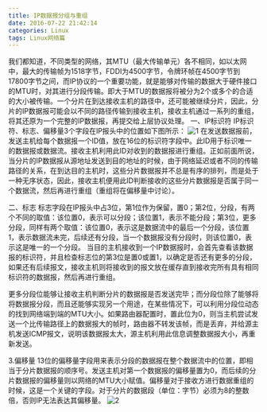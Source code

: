 ```yaml
---
title: IP数据报分组与重组
date: 2016-07-22 21:42:14
categories: Linux
tags: Linux网络篇
---
```

我们都知道，不同类型的网络，其MTU（最大传输单元）各不相同，如以太网中，最大的传输帧为1518字节，FDDI为4500字节，令牌环帧在4500字节到17800字节之间，而IP协议的一个重要功能，就是能够对传输的数据大于硬件接口的MTU时，对其进行分段传输。即大于MTU的数据报将被分为2个或多个的合适的大小被传输。一个分片在到达接收主机的路径中，还可能被继续分片，因此，分片的IP数据报可能会以不同的路径传输到接收主机，接收主机通过一系列的重组，将其还原为一个完整的IP数据报，再提交给上层协议处理。
一、IP标识符
IP标识符、标志、偏移量3个字段在IP报头中的位置如下图所示：
![1](http://o6lb63nu0.bkt.clouddn.com/ip_01.png)
在发送数据报前，发送主机给每个数据报一个ID值，放在16位的标识符字段中。此ID用于标识唯一的数据报或数据流。接收主机利用此ID对收到的数据报进行重组。正如前面所说，当分片的IP数据报从源地址发送到目的地址的时候，由于网络延迟或者不同的传输路径的关系，在到达目的主机时，这些分片数据报并不总是有序的排列，而是处于一种无序状态，因此，接收主机便用此ID判断接收的这些分片数据报是否属于同一个数据流，然后再进行重组（重组将在偏移量中讨论）。

二、标志
标志字段在IP报头中占3位，第1位作为保留，置0；第2位，分段，有两个不同的取值：该位置0，表示可以分段；该位置1，表示不能分段；第3位，更多分段，同样有两个取值：该位置0，表示这是数据流中的最后一个分段，该位置1，表示数据流未完，后续还有分段，当一个数据报没有分段时，则该位置0，表示这是唯一的一个分段。
当目的主机接收到一个IP数据报时，会首先查看该数据报的标识符，并且检查标志位的第3位是置0或置1，以确定是否还有更多的分段，如果还有后续报文，接收主机则将接收到的报文放在缓存直到接收完所有具有相同标识符的数据报，然后再进行重组。

更多分段位能够让接收主机判断分片的数据报是否发送完毕；而分段位除了能够将将数据报分段，而且还能够实现另一个用途，在某些情况下，可以利用分段位动态的找到网络端到端的MTU大小。如果路由器配置时，置此位为0，则当主机尝试发送一个比传输路径上的数据报大的帧时，路由器不转发该帧，而是丢弃，并给源主机发送ICMP报文，说明该数据报太大，源主机利用此信息调整数据报大小，再重新发送。

3.偏移量
13位的偏移量字段用来表示分段的数据报在整个数据流中的位置，即相当于分片数据报的顺序号。发送主机对第一个数据报的偏移量置为0，而后续的分片数据报的偏移量则以网络的MTU大小赋值。偏移量对于接收方进行数据重组的时候，这是一个关键的字段。对于分片的数据段（单位：字节）必须为8的整数倍，否则IP无法表达其偏移量。
![2](http://o6lb63nu0.bkt.clouddn.com/ip_02.png)